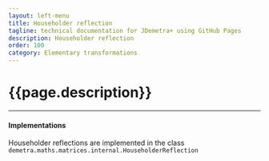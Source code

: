 ```yaml
---
layout: left-menu
title: Householder reflection
tagline: technical documentation for JDemetra+ using GitHub Pages
description: Householder reflection
order: 100
category: Elementary transformations
---
```

# {{page.description}}

<hr>

#### Implementations

Householder reflections are implemented in the class `demetra.maths.matrices.internal.HouseholderReflection`